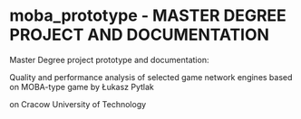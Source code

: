 # moba_prototype - MASTER DEGREE PROJECT AND DOCUMENTATION

Master Degree project prototype and documentation:

Quality and performance analysis of selected game network engines based on MOBA-type game by Łukasz Pytlak

on Cracow University of Technology 
